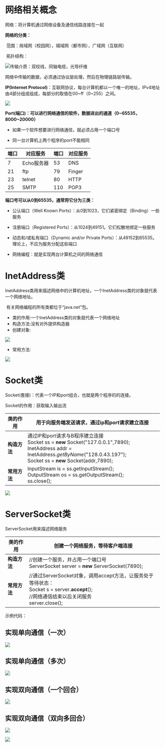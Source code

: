 #          网络相关概念  

网络：将计算机通过网络设备及通信线路连接在一起

**网络的分类：**

​     范围：局域网（校园网），城域网（都市网），广域网（互联网）

​     拓扑结构：

![](img/3-1.png)传输介质：双绞线，同轴电缆，光导纤维

网络中传输的数据，必须通过协议层处理，然后在物理链路层传输。

**IP(Internet Protocol)**：互联网协议，每台计算机都以一个唯一的地址，IPv4地址由4部分组成组成，每部分的取值在00~ff（0~255）之间。

![](img/3-2.png)

**Port(端口)：可以进行网络通信的软件，数据进出的通道（0~65535，8000~20000）**

- 如果一个软件想要进行网络通信，就必须占用一个端口号

- 同一台计算机上两个程序的port不能相同

| **端口** | **对应服务** | **端口** | **对应服务** |
| -------- | ------------ | -------- | ------------ |
| 7        | Echo服务器   | 53       | DNS          |
| 21       | ftp          | 79       | Finger       |
| 23       | telnet       | 80       | HTTP         |
| 25       | SMTP         | 110      | POP3         |

**端口号可以从0到65535，通常将它分为三类：**

- 公认端口（Well Known Ports）：从0到1023，它们紧密绑定（Binding）一些服务

- 注册端口（Registered Ports）：从1024到49151。它们松散地绑定一些服务

- 动态和/或私有端口（Dynamic and/or Private Ports）：从49152到65535。理论上，不应为服务分配这些端口

- 网络编程：就是实现两台计算机之间的网络通信

# InetAddress类

​     InetAddress类用来描述网络中的计算机地址，一个InetAddress类的对象就代表一个网络地址。

​     有关网络编程的所有类都位于“java.net”包。

- 类的作用:一个InetAddress类的对象就代表一个网络地址
- 构造方法:没有对外提供构造器
- 创建对象:

![](img/3-3.png)

- 常用方法:

![](img/3-4.png)

# Socket类

Socket(套接)：代表一个IP和port组合，也就是两个程序的的连接。

Socket的作用：获取输入输出流

| **类的作用** | 用于向服务端发送请求，通过ip和port请求建立连接               |
| ------------ | ------------------------------------------------------------ |
| **构造方法** | 通过IP和port请求与B程序建立连接 <br> Socket ss = **new** Socket("127.0.0.1",7890);<br/>  InetAddress addr = InetAddress.*getByName*("128.0.43.197"); <br/> Socket ss = **new** Socket(addr,7890); |
| **常用方法** | InputStream is =  ss.getInputStream();  <br/>OutputStream os = ss.getOutputStream(); <br/>ss.close(); |

![](img/3-5.png)

# ServerSocket类

ServerSocket用来描述网络服务

| **类的作用** | 创建一个网络服务，等待客户端连接                             |
| ------------ | ------------------------------------------------------------ |
| **构造方法** | //创建一个服务，并占用一个端口号  <br>ServerSocket server = **new** ServerSocket(7890); |
| **常用方法** | //通过ServerSocket对象，调用accept方法，让服务处于等待状态： <br/> Socket s = server.**accept**();<br/>  //网络通信结束以后关闭服务<br/>  server.close(); |

示例代码：

##   实现单向通信（一次）

![](img/3-6.png)

## 实现单向通信（多次）

![](img/3-7.png)

## 实现双向通信（一个回合）

![](img/3-8.png)

## 实现双向通信（双向多回合）

![](img/3-9.png)

![](img/3-10.png)